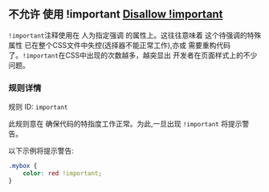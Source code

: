 ## 不允许 使用 !important [Disallow !important](https://github.com/CSSLint/csslint/wiki/Disallow-%21important)

`!important`注释使用在 人为指定强调 的属性上。这往往意味着 这个待强调的特殊属性 已在整个CSS文件中失控(选择器不能正常工作),亦或 需要重构代码了。`!important`在CSS中出现的次数越多，越突显出 开发者在页面样式上的不少问题。

### 规则详情

规则 ID: `important`

此规则意在 确保代码的特指度工作正常。为此,一旦出现 `!important` 将提示警告。

以下示例将提示警告:

```css
.mybox {
    color: red !important;
}
```

